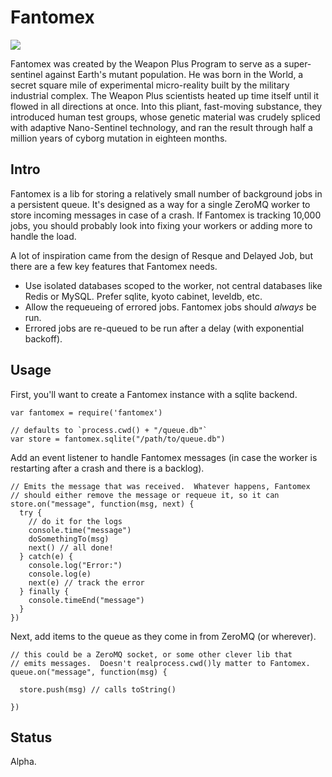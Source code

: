 # Fantomex

![](https://img.skitch.com/20110524-q4xde31yer216586t3ujumy9hy.png)

Fantomex was created by the Weapon Plus Program to serve as a super-sentinel
against Earth's mutant population. He was born in the World, a secret square
mile of experimental micro-reality built by the military industrial complex.
The Weapon Plus scientists heated up time itself until it flowed in all
directions at once. Into this pliant, fast-moving substance, they introduced
human test groups, whose genetic material was crudely spliced with adaptive
Nano-Sentinel technology, and ran the result through half a million years of
cyborg mutation in eighteen months.

## Intro

Fantomex is a lib for storing a relatively small number of background jobs in
a persistent queue.  It's designed as a way for a single ZeroMQ worker to store
incoming messages in case of a crash.  If Fantomex is tracking 10,000
jobs, you should probably look into fixing your workers or adding more
to handle the load.

A lot of inspiration came from the design of Resque and Delayed Job, but
there are a few key features that Fantomex needs.

* Use isolated databases scoped to the worker, not central databases
  like Redis or MySQL.  Prefer sqlite, kyoto cabinet, leveldb, etc.
* Allow the requeueing of errored jobs.  Fantomex jobs should *always*
  be run.
* Errored jobs are re-queued to be run after a delay (with exponential
  backoff).

## Usage

First, you'll want to create a Fantomex instance with a sqlite backend.

    var fantomex = require('fantomex')

    // defaults to `process.cwd() + "/queue.db"`
    var store = fantomex.sqlite("/path/to/queue.db")

Add an event listener to handle Fantomex messages (in case the worker is
restarting after a crash and there is a backlog).

    // Emits the message that was received.  Whatever happens, Fantomex
    // should either remove the message or requeue it, so it can 
    store.on("message", function(msg, next) {
      try {
        // do it for the logs
        console.time("message")
        doSomethingTo(msg)
        next() // all done!
      } catch(e) {
        console.log("Error:")
        console.log(e)
        next(e) // track the error
      } finally {
        console.timeEnd("message")
      }
    })

Next, add items to the queue as they come in from ZeroMQ (or wherever).

    // this could be a ZeroMQ socket, or some other clever lib that
    // emits messages.  Doesn't realprocess.cwd()ly matter to Fantomex.
    queue.on("message", function(msg) {

      store.push(msg) // calls toString()

    })

## Status

Alpha.

